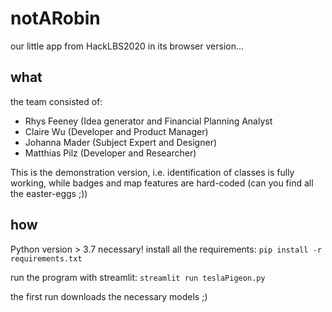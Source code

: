 # notARobin
our little app from HackLBS2020 in its browser version...

## what
the team consisted of:
- Rhys Feeney (Idea generator and Financial Planning Analyst
- Claire Wu (Developer and Product Manager)
- Johanna Mader (Subject Expert and Designer)
- Matthias Pilz (Developer and Researcher)

This is the demonstration version, i.e. identification of classes is fully working, while badges and map features are hard-coded (can you find all the easter-eggs ;))

## how
Python version > 3.7 necessary!
install all the requirements: 
`pip install -r requirements.txt`

run the program with streamlit:
`streamlit run teslaPigeon.py`

the first run downloads the necessary models ;)
